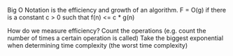 Big O Notation is the efficiency and growth of an algorithm.
F = O(g) if there is a constant c > 0 such that f(n) <= c * g(n)

How do we measure efficiency?
Count the operations (e.g. count the number of times a certain operation is called)
Take the biggest exponential when determining time complexity (the worst time complexity)
